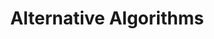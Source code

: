 ---
slug: alternative-algorithms
type: event
event_type: Concert
title: Alternative Algorithms
venue: EKKO
date_time: 'Thursday, April 20th, Doors 19:30 / Show: 20:00'
schedule:
    -   time: t19:30
        item: Doors
    -   time: t20:00
        item: $serendipitous-liquidators
    -   time: t20:30
        item: $blocking-behaviours
        hide_time: True
    -   time: t20:50
        item: $arrays-of-disarray
        hide_time: True
    -   time: t21:10
        item: $grim-grim-grim-grimberg
        hide_time: True
    -   time: t21:40
        item: $piraran-algorithmic-acid-music
        hide_time: True
    -   time: t22:10
        item: Headroom
        hide_time: True
        hidden: True
    -   time: t~ 22:30
        item: End of Concert
---